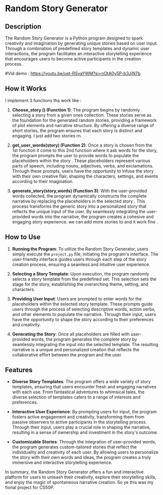 
# Random Story Generator

## Description

The Random Story Generator is a Python program designed to spark creativity and imagination by generating unique stories based on user input. Through a combination of predefined story templates and dynamic user interactions, the program facilitates an interactive storytelling experience that encourages users to become active participants in the creation process.

#Vid demo : https://youtu.be/ust-RSvaYWM?si=nOtA0y5P-b3JiN7b

## How it Works
I implement 3 functions tha work like :

1. **Choose_story () (Function 1)**:
   The program begins by randomly selecting a story from a given ones collection. These stories serve as the foundation for the generated random stories, providing a framework of plot elements and narrative structure. By offering a diverse range of short stories, the program ensures that each story is distinct and engaging. I just add two stories rn.

2. **get_user_words(story) (Function 2)**:
   Once a story is chosen from the 1st function it come to this 2nd function where it ask words for the story, the program prompts the user to provide words to populate the placeholders within the story . These placeholders represent various parts of speech, including nouns, adjectives, verbs, and exclamations. Through these prompts, users have the opportunity to infuse the story with their own creative flair, shaping the characters, settings, and events according to their imagination.

3. **generate_story(story,words) (Function 3)**:
   With the user-provided words collected, the program dynamically constructs the complete narrative by replacing the placeholders in the selected story . This process transforms the generic story into a personalized story that reflects the unique input of the user. By seamlessly integrating the user-provided words into the narrative, the program creates a cohesive and engaging story experience. we can add more stories to and it work fine .

## How to Use

1. **Running the Program**:
   To utilize the Random Story Generator, users simply execute the `project.py` file, initiating the program's interface. The user-friendly interface guides users through each step of the story creation process, ensuring a seamless and intuitive user experience.

2. **Selecting a Story Template**:
   Upon execution, the program randomly selects a story template from the predefined set. This selection sets the stage for the story, establishing the overarching theme, setting, and characters.

3. **Providing User Input**:
   Users are prompted to enter words for the placeholders within the selected story template. These prompts guide users through the process of selecting descriptive words, action verbs, and other elements to populate the narrative. Through their input, users have the opportunity to shape the story according to their preferences and creativity.

4. **Generating the Story**:
   Once all placeholders are filled with user-provided words, the program generates the complete story by seamlessly integrating the input into the selected template. The resulting narrative is a unique and personalized creation that reflects the collaborative effort between the program and the user.

## Features

- **Diverse Story Templates**: The program offers a wide variety of story templates, ensuring that users encounter fresh and engaging narratives with each use. From fantastical adventures to whimsical tales, the diverse selection of templates caters to a range of interests and preferences.

- **Interactive User Experience**: By prompting users for input, the program fosters active engagement and creativity, transforming them from passive observers to active participants in the storytelling process. Through their input, users play a crucial role in shaping the narrative, resulting in a sense of ownership and investment in the story's outcome.

- **Customizable Stories**: Through the integration of user-provided words, the program generates custom-tailored stories that reflect the individuality and creativity of each user. By allowing users to personalize the story with their own words and ideas, the program creates a truly immersive and interactive storytelling experience.

In summary, the Random Story Generator offers a fun and interactive platform for users to unleash their creativity, explore their storytelling skills, and enjoy the magic of spontaneous narrative creation. So ye this was my fional project for CS50P.

